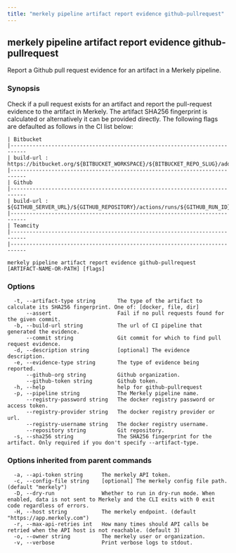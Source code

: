 ```yaml
---
title: "merkely pipeline artifact report evidence github-pullrequest"
---
```


## merkely pipeline artifact report evidence github-pullrequest

Report a Github pull request evidence for an artifact in a Merkely pipeline.

### Synopsis


   Check if a pull request exists for an artifact and report the pull-request evidence to the artifact in Merkely. 
   The artifact SHA256 fingerprint is calculated or alternatively it can be provided directly. 
   The following flags are defaulted as follows in the CI list below:

   
	| Bitbucket 
	|---------------------------------------------------------------------------
	| build-url : https://bitbucket.org/${BITBUCKET_WORKSPACE}/${BITBUCKET_REPO_SLUG}/addon/pipelines/home#!/results/${BITBUCKET_BUILD_NUMBER}
	|---------------------------------------------------------------------------
	| Github 
	|---------------------------------------------------------------------------
	| build-url : ${GITHUB_SERVER_URL}/${GITHUB_REPOSITORY}/actions/runs/${GITHUB_RUN_ID}
	|---------------------------------------------------------------------------
	| Teamcity 
	|---------------------------------------------------------------------------
	|---------------------------------------------------------------------------

```shell
merkely pipeline artifact report evidence github-pullrequest [ARTIFACT-NAME-OR-PATH] [flags]
```

### Options

```
  -t, --artifact-type string       The type of the artifact to calculate its SHA256 fingerprint. One of: [docker, file, dir]
      --assert                     Fail if no pull requests found for the given commit.
  -b, --build-url string           The url of CI pipeline that generated the evidence.
      --commit string              Git commit for which to find pull request evidence.
  -d, --description string         [optional] The evidence description.
  -e, --evidence-type string       The type of evidence being reported.
      --github-org string          Github organization.
      --github-token string        Github token.
  -h, --help                       help for github-pullrequest
  -p, --pipeline string            The Merkely pipeline name.
      --registry-password string   The docker registry password or access token.
      --registry-provider string   The docker registry provider or url.
      --registry-username string   The docker registry username.
      --repository string          Git repository.
  -s, --sha256 string              The SHA256 fingerprint for the artifact. Only required if you don't specify --artifact-type.
```

### Options inherited from parent commands

```
  -a, --api-token string      The merkely API token.
  -c, --config-file string    [optional] The merkely config file path. (default "merkely")
  -D, --dry-run               Whether to run in dry-run mode. When enabled, data is not sent to Merkely and the CLI exits with 0 exit code regardless of errors.
  -H, --host string           The merkely endpoint. (default "https://app.merkely.com")
  -r, --max-api-retries int   How many times should API calls be retried when the API host is not reachable. (default 3)
  -o, --owner string          The merkely user or organization.
  -v, --verbose               Print verbose logs to stdout.
```

